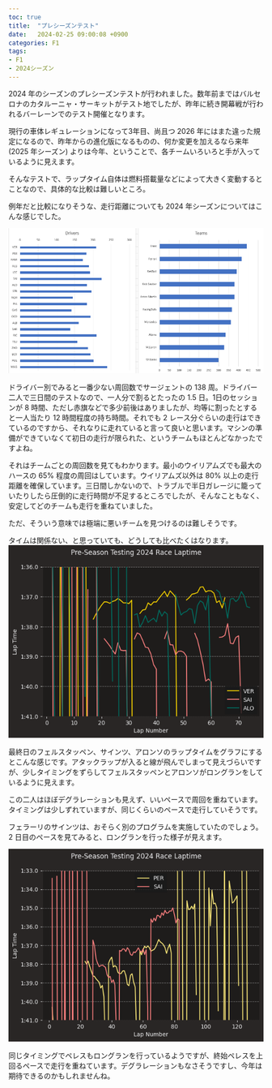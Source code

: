 ```yaml
---
toc: true
title:  "プレシーズンテスト"
date:   2024-02-25 09:00:08 +0900
categories: F1
tags:
- F1
- 2024シーズン
---
```

2024 年のシーズンのプレシーズンテストが行われました。数年前まではバルセロナのカタルーニャ・サーキットがテスト地でしたが、昨年に続き開幕戦が行われるバーレーンでのテスト開催となります。

現行の車体レギュレーションになって3年目、尚且つ 2026 年にはまた違った規定になるので、昨年からの進化版になるものの、何か変更を加えるなら来年 (2025 年シーズン) よりは今年、ということで、各チームいろいろと手が入っているように見えます。



そんなテストで、ラップタイム自体は燃料搭載量などによって大きく変動するとことなので、具体的な比較は難しいところ。

例年だと比較になりそうな、走行距離についても 2024 年シーズンについてはこんな感じでした。

![周回数][img01]

ドライバー別でみると一番少ない周回数でサージェントの 138 周。ドライバー二人で三日間のテストなので、一人分で割るとたったの 1.5 日。1日のセッションが 8 時間、ただし赤旗などで多少前後はありましたが、均等に割ったとすると一人当たり 12 時間程度の持ち時間。それでも 2 レース分ぐらいの走行はできているのですから、それなりに走れていると言って良いと思います。マシンの準備ができていなくて初日の走行が限られた、というチームもほとんどなかったですよね。

それはチームごとの周回数を見てもわかります。最小のウイリアムズでも最大のハースの 65% 程度の周回はしています。ウイリアムズ以外は 80% 以上の走行距離を確保しています。三日間しかないので、トラブルで半日ガレージに籠っていたりしたら圧倒的に走行時間が不足するところでしたが、そんなこともなく、安定してどのチームも走行を重ねていました。

ただ、そういう意味では極端に悪いチームを見つけるのは難しそうです。


タイムは関係ない、と思っていても、どうしても比べたくはなります。
![2/23のペース][img03]

最終日のフェルスタッペン、サインツ、アロンソのラップタイムをグラフにするとこんな感じです。アタックラップが入ると線が飛んでしまって見えづらいですが、少しタイミングをずらしてフェルスタッペンとアロンソがロングランをしているように見えます。

この二人はほぼデグラレーションも見えず、いいペースで周回を重ねています。
タイミングは少しずれていますが、同じくらいのペースで走行していそうです。


フェラーリのサインツは、おそらく別のプログラムを実施していたのでしょう。2 日目のペースを見てみると、ロングランを行った様子が見えます。


![2/22のペース][img02]

同じタイミングでペレスもロングランを行っているようですが、終始ペレスを上回るペースで走行を重ねています。デグラレーションもなさそうですし、今年は期待できるのかもしれませんね。





[img01]:/assets/images/2024/ss-20240225.png
[img02]:/assets/images/2024/output-2024022500.png
[img03]:/assets/images/2024/output-20240225.png
